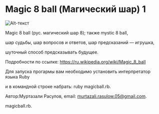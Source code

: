 # Magic 8 ball (Магический шар) 1

![Alt-текст](https://www.google.com/url?sa=i&url=https%3A%2F%2Fwww.avito.ru%2Fekaterinburg%2Ftovary_dlya_detey_i_igrushki%2Fmagicheskiy_shar_predskazaniy_bolshoy_1804579264&psig=AOvVaw1EY4F1FzSkrXCUWc6LFfVg&ust=1604406470547000&source=images&cd=vfe&ved=0CAIQjRxqFwoTCPCK1Yru4-wCFQAAAAAdAAAAABAK)

Magic 8 ball (рус. магический шар 8); также mystic 8 ball,

шар судьбы, шар вопросов и ответов, шар предсказаний — игрушка, 

шуточный способ предсказывать будущее.

Подробности по ссылке: https://ru.wikipedia.org/wiki/Magic_8_ball

Для запуска прогармы вам необходимо установить интерпретатор языка Ruby

и в командной строке набрать: ruby magicball.rb.

Автор:Муртазали Расулов, email: murtazali.rasulow.05@gmail.com.

magicball.rb.
